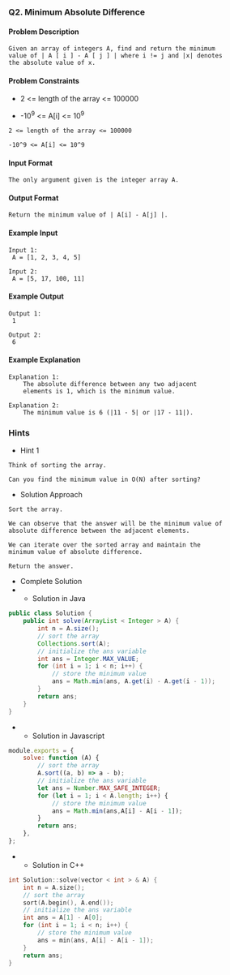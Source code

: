 ### Q2. Minimum Absolute Difference
#### Problem Description
```text
Given an array of integers A, find and return the minimum 
value of | A [ i ] - A [ j ] | where i != j and |x| denotes 
the absolute value of x.
```
#### Problem Constraints
* <p>2 &lt;= length of the array &lt;= 100000</p>
* <p>-10<sup>9</sup> &lt;= A[i] &lt;= 10<sup>9</sup></p>
```text
2 <= length of the array <= 100000

-10^9 <= A[i] <= 10^9
```
#### Input Format
```text
The only argument given is the integer array A.
```
#### Output Format
```text
Return the minimum value of | A[i] - A[j] |.
```
#### Example Input
```text
Input 1:
 A = [1, 2, 3, 4, 5]

Input 2:
 A = [5, 17, 100, 11]
```
#### Example Output
```text
Output 1:
 1

Output 2:
 6
```
#### Example Explanation
```text
Explanation 1:
    The absolute difference between any two adjacent 
    elements is 1, which is the minimum value.

Explanation 2:
    The minimum value is 6 (|11 - 5| or |17 - 11|).
```
### Hints
* Hint 1
```text
Think of sorting the array.

Can you find the minimum value in O(N) after sorting?
```
* Solution Approach
```text
Sort the array.

We can observe that the answer will be the minimum value of 
absolute difference between the adjacent elements.

We can iterate over the sorted array and maintain the 
minimum value of absolute difference.

Return the answer.
```
* Complete Solution
* * Solution in Java
```java
public class Solution {
    public int solve(ArrayList < Integer > A) {
        int n = A.size();
        // sort the array 
        Collections.sort(A);
        // initialize the ans variable
        int ans = Integer.MAX_VALUE;
        for (int i = 1; i < n; i++) {
            // store the minimum value
            ans = Math.min(ans, A.get(i) - A.get(i - 1));
        }
        return ans;
    }
}
```
* * Solution in Javascript
```javascript
module.exports = {
    solve: function (A) {
        // sort the array 
        A.sort((a, b) => a - b);
        // initialize the ans variable
        let ans = Number.MAX_SAFE_INTEGER;
        for (let i = 1; i < A.length; i++) {
            // store the minimum value
            ans = Math.min(ans,A[i] - A[i - 1]);
        }
        return ans;
    },
};
```
* * Solution in C++
```cpp
int Solution::solve(vector < int > & A) {
    int n = A.size();
    // sort the array 
    sort(A.begin(), A.end());
    // initialize the ans variable
    int ans = A[1] - A[0];
    for (int i = 1; i < n; i++) {
        // store the minimum value
        ans = min(ans, A[i] - A[i - 1]);
    }
    return ans;
}
```


